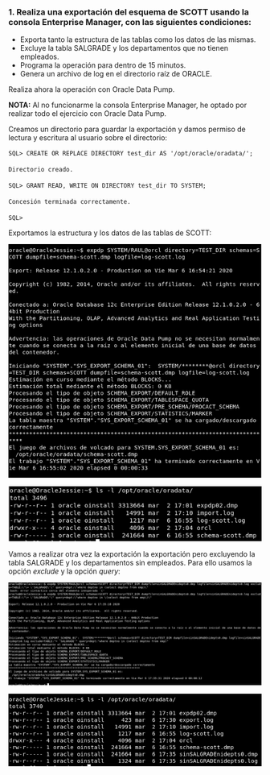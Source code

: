 ### 1. Realiza una exportación del esquema de SCOTT usando la consola Enterprise Manager, con las siguientes condiciones:

- Exporta tanto la estructura de las tablas como los datos de las mismas.
- Excluye la tabla SALGRADE y los departamentos que no tienen empleados.
- Programa la operación para dentro de 15 minutos.
- Genera un archivo de log en el directorio raíz de ORACLE.

Realiza ahora la operación con Oracle Data Pump.

**NOTA:** Al no funcionarme la consola Enterprise Manager, he optado por realizar todo el ejercicio con Oracle Data Pump.

Creamos un directorio para guardar la exportación y damos permiso de lectura y escritura al usuario sobre el directorio:

~~~
SQL> CREATE OR REPLACE DIRECTORY test_dir AS '/opt/oracle/oradata/';

Directorio creado.

SQL> GRANT READ, WRITE ON DIRECTORY test_dir TO SYSTEM;

Concesión terminada correctamente.

SQL> 
~~~

Exportamos la estructura y los datos de las tablas de SCOTT:

![1](https://github.com/FranHuzon/Practica_Movimiento_de_datos/blob/master/images/1.png)

![2](https://github.com/FranHuzon/Practica_Movimiento_de_datos/blob/master/images/2.png)

Vamos a realizar otra vez la exportación la exportación pero excluyendo la tabla SALGRADE y los departamentos sin empleados. Para ello usamos la opción _exclude_ y la opción _query_:

![3](https://github.com/FranHuzon/Practica_Movimiento_de_datos/blob/master/images/3.png)

![4](https://github.com/FranHuzon/Practica_Movimiento_de_datos/blob/master/images/4.png)

